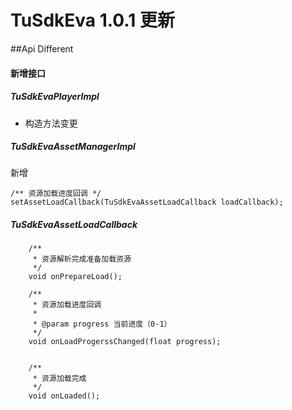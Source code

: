 # TuSdkEva 1.0.1 更新  

##Api Different


#### 新增接口


##### TuSdkEvaPlayerImpl

* 构造方法变更 

##### TuSdkEvaAssetManagerImpl

新增

	/** 资源加载进度回调 */
    setAssetLoadCallback(TuSdkEvaAssetLoadCallback loadCallback);

##### TuSdkEvaAssetLoadCallback

    
    	/**
         * 资源解析完成准备加载资源
         */
        void onPrepareLoad();

        /**
         * 资源加载进度回调
         *
         * @param progress 当前进度（0-1）
         */
        void onLoadProgerssChanged(float progress);


        /**
         * 资源加载完成
         */
        void onLoaded();

